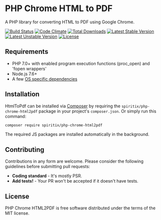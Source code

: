 # PHP Chrome HTML to PDF

A PHP library for converting HTML to PDF using Google Chrome.

[![Build Status](https://travis-ci.org/spiritix/php-chrome-html2pdf.svg?branch=master)](https://travis-ci.org/spiritix/php-chrome-html2pdf)
[![Code Climate](https://codeclimate.com/github/spiritix/php-chrome-html2pdf/badges/gpa.svg)](https://codeclimate.com/github/spiritix/php-chrome-html2pdf)
[![Total Downloads](https://poser.pugx.org/spiritix/php-chrome-html2pdf/d/total.svg)](https://packagist.org/packages/spiritix/php-chrome-html2pdf)
[![Latest Stable Version](https://poser.pugx.org/spiritix/php-chrome-html2pdf/v/stable.svg)](https://packagist.org/packages/spiritix/php-chrome-html2pdf)
[![Latest Unstable Version](https://poser.pugx.org/spiritix/php-chrome-html2pdf/v/unstable.svg)](https://packagist.org/packages/spiritix/php-chrome-html2pdf)
[![License](https://poser.pugx.org/spiritix/php-chrome-html2pdf/license.svg)](https://packagist.org/packages/spiritix/php-chrome-html2pdf)

## Requirements

- PHP 7.0+ with enabled program execution functions (proc_open) and 'fopen wrappers'
- Node.js 7.6+
- A few [OS specific dependencies](https://github.com/GoogleChrome/puppeteer/blob/master/docs/troubleshooting.md)

## Installation

HtmlToPdf can be installed via [Composer](http://getcomposer.org) by requiring the
`spiritix/php-chrome-html2pdf` package in your project's `composer.json`.
Or simply run this command:

```sh
composer require spiritix/php-chrome-html2pdf
```

The required JS packages are installed automatically in the background.

## Contributing

Contributions in any form are welcome.
Please consider the following guidelines before submitting pull requests:

- **Coding standard** - It's mostly PSR. 
- **Add tests!** - Your PR won't be accepted if it doesn't have tests.

## License

PHP Chrome HTML2PDF is free software distributed under the terms of the MIT license.